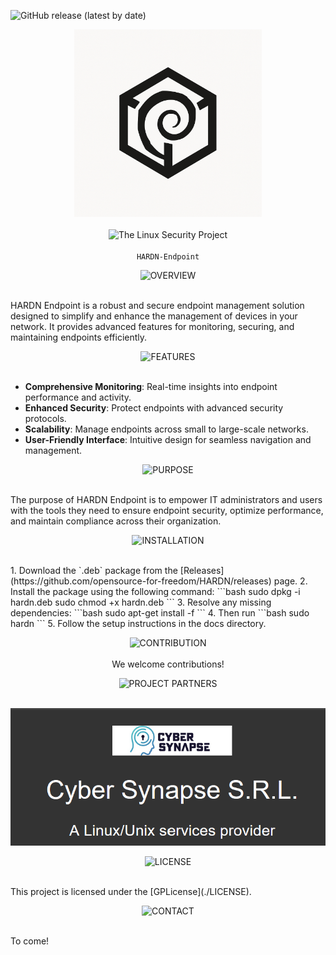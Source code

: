 ![GitHub release (latest by date)](https://img.shields.io/github/v/release/OpenSource-For-Freedom/HARDN?include_prereleases)


<p align="center">
  <img src="docs/assets/HARDN(1).png" alt="HARDN Logo" width="300px" /><br><br>
  <img src="https://img.shields.io/badge/The_Linux_Security_Project-red?style=for-the-badge&labelColor=black" alt="The Linux Security Project"><br><br>
  <code>HARDN-Endpoint</code>
</p>

<p align="center">
  <img src="https://img.shields.io/badge/OVERVIEW-white?style=for-the-badge&labelColor=black" alt="OVERVIEW"><br><br>
</p>
HARDN Endpoint is a robust and secure endpoint management solution designed to simplify and enhance the management of devices in your network. It provides advanced features for monitoring, securing, and maintaining endpoints efficiently.

<p align="center">
  <img src="https://img.shields.io/badge/FEATURES-white?style=for-the-badge&labelColor=black" alt="FEATURES"><br><br>
</p>

- **Comprehensive Monitoring**: Real-time insights into endpoint performance and activity.
- **Enhanced Security**: Protect endpoints with advanced security protocols.
- **Scalability**: Manage endpoints across small to large-scale networks.
- **User-Friendly Interface**: Intuitive design for seamless navigation and management.

<p align="center">
  <img src="https://img.shields.io/badge/PURPOSE-white?style=for-the-badge&labelColor=black" alt="PURPOSE"><br><br>
</p>

The purpose of HARDN Endpoint is to empower IT administrators and users with the tools they need to ensure endpoint security, optimize performance, and maintain compliance across their organization.

<p align="center">
  <img src="https://img.shields.io/badge/INSTALLATION-white?style=for-the-badge&labelColor=black" alt="INSTALLATION"><br><br>
</p>
1. Download the `.deb` package from the [Releases](https://github.com/opensource-for-freedom/HARDN/releases) page.
2. Install the package using the following command:
    ```bash
    sudo dpkg -i hardn.deb
    sudo chmod +x hardn.deb
    ```
3. Resolve any missing dependencies:
    ```bash
    sudo apt-get install -f
    ```
4. Then run
    ```bash
    sudo hardn
    ```
5. Follow the setup instructions in the docs directory. 

<p align="center">
  <img src="https://img.shields.io/badge/CONTRIBUTION-white?style=for-the-badge&labelColor=black" alt="CONTRIBUTION"><br><br>
    We welcome contributions! 

</p>

<p align="center">
  <img src="https://img.shields.io/badge/PROJECT PARTNERS-white?style=for-the-badge&labelColor=black" alt="PROJECT PARTNERS"><br><br>
</p>


<p align="center">
  <img src="docs/assets/cybersynapse.png" alt="cybersynapse Logo" />
</p>



<p align="center">
  <img src="https://img.shields.io/badge/LICENSE-white?style=for-the-badge&labelColor=black" alt="LICENSE"><br><br>
</p>
This project is licensed under the [GPLicense](./LICENSE).

<p align="center">
  <img src="https://img.shields.io/badge/CONTACT-white?style=for-the-badge&labelColor=black" alt="CONTACT"><br><br>
</p>
To come!




